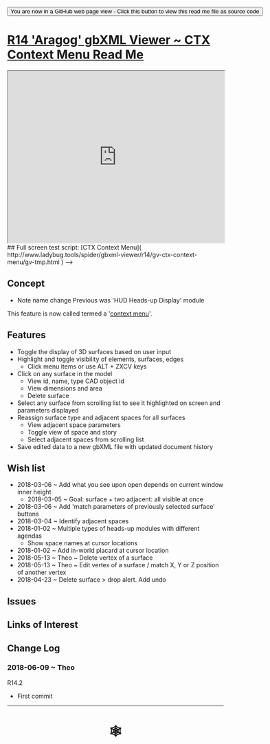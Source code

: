<span style=display:none; >[You are now in a GitHub source code view - click this link to view Read Me file as a web page](http://www.ladybug.tools/spider/index.html#gbxml-viewer/r14/gv-ctx-context-menu/README.md "View file as a web page." ) </span>

<div><input type=button onclick="window.location.href='https://github.com/ladybug-tools/spider/blob/master/gbxml-viewer/r14/gv-ctx-context-menu/README.md'";
value='You are now in a GitHub web page view - Click this button to view this read me file as source code' ></div>

# [R14 'Aragog' gbXML Viewer ~ CTX Context Menu Read Me]( #gbxml-viewer/r14/gv-ctx-context-menu/README.md )

<!-->
<iframe class=iframeReadMe src=http://www.ladybug.tools/spider/gbxml-viewer/r14/gv-ctx-context-menu/gv-tmp.html width=100% height=400px >Iframes are not displayed on github.com</iframe>

## Full screen test script: [CTX Context Menu]( http://www.ladybug.tools/spider/gbxml-viewer/r14/gv-ctx-context-menu/gv-tmp.html )
-->

## Concept

* Note name change Previous was 'HUD Heads-up Display' module

This feature is now called termed a '[context menu]( https://en.wikipedia.org/wiki/Context_menu )'.


## Features

* Toggle the display of 3D surfaces based on user input
* Highlight and toggle visibility of elements, surfaces, edges
	* Click menu items or use ALT + ZXCV keys
* Click on any surface in the model
	* View id, name, type CAD object id
	* View dimensions and area
	* Delete surface
* Select any surface from scrolling list to see it highlighted on screen and parameters displayed
* Reassign surface type and adjacent spaces for all surfaces
	* View adjacent space parameters
	* Toggle view of space and story
	* Select adjacent spaces from scrolling list
* Save edited data to a new gbXML file with updated document history


## Wish list

* 2018-03-06 ~ Add what you see upon open depends on current window inner height
	* 2018-03-05 ~ Goal: surface + two adjacent: all visible at once
* 2018-03-06 ~ Add 'match parameters of previously selected surface' buttons
* 2018-03-04 ~ Identify adjacent spaces
* 2018-01-02 ~ Multiple types of heads-up modules with different agendas
	* Show space names at cursor locations
* 2018-01-02 ~ Add in-world placard at cursor location
* 2018-05-13 ~ Theo ~ Delete vertex of a surface
* 2018-05-13 ~ Theo ~ Edit vertex of a surface / match X, Y or Z position of another vertex
* 2018-04-23 ~ Delete surface > drop alert. Add undo


## Issues



## Links of Interest



## Change Log

### 2018-06-09 ~ Theo

R14.2
* First commit

***

# <center title="hello!" ><a href=javascript:window.scrollTo(0,0); style=text-decoration:none; > &#x1f578; </a></center>



